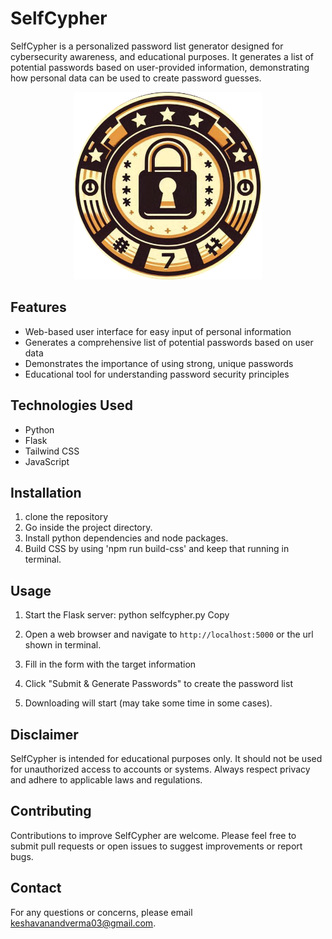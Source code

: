 # SelfCypher

SelfCypher is a personalized password list generator designed for cybersecurity awareness, and educational purposes. It generates a list of potential passwords based on user-provided information, demonstrating how personal data can be used to create password guesses.

<div align="center">
  <img src="static/images/logo.png" alt="SelfCypher Logo" width="300" height="300">
</div>

## Features

- Web-based user interface for easy input of personal information
- Generates a comprehensive list of potential passwords based on user data
- Demonstrates the importance of using strong, unique passwords
- Educational tool for understanding password security principles

## Technologies Used

- Python
- Flask
- Tailwind CSS
- JavaScript

## Installation

1. clone the repository
2. Go inside the project directory.
3. Install python dependencies and node packages.
4. Build CSS by using 'npm run build-css' and keep that running in terminal.
## Usage

1. Start the Flask server:
python selfcypher.py
Copy
2. Open a web browser and navigate to `http://localhost:5000` or the url shown in terminal.

3. Fill in the form with the target information

4. Click "Submit & Generate Passwords" to create the password list

5. Downloading will start (may take some time in some cases).

## Disclaimer

SelfCypher is intended for educational purposes only. It should not be used for unauthorized access to accounts or systems. Always respect privacy and adhere to applicable laws and regulations.

## Contributing

Contributions to improve SelfCypher are welcome. Please feel free to submit pull requests or open issues to suggest improvements or report bugs.

## Contact

For any questions or concerns, please email keshavanandverma03@gmail.com.

